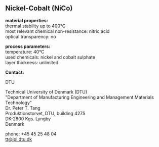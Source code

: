 ## Nickel-Cobalt  (NiCo)

__material properties:__  	
thermal stability up to	400°C  
most relevant chemical non-resistance:	nitric acid  
optical transparency:	no
	
__process parameters:__  	
temperature:	40°C  
used chemicals:	nickel and cobalt sulphate  	
layer thickness:	unlimited
<!--break-->
__Contact:__

DTU

Technical University of Denmark (DTU)  
"Department of Manufacturing Engineering and Management
Materials Technology"  
Dr. Peter T. Tang  
Produktionstorvet, DTU, building 427S  
DK-2800 Kgs. Lyngby  
Denmark

phone: +45 45 25 48 04  
tt@ipl.dtu.dk